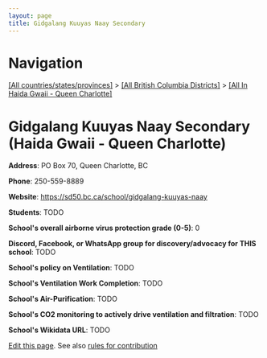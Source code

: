 ```yaml
---
layout: page
title: Gidgalang Kuuyas Naay Secondary
---
```

# Navigation

[[All countries/states/provinces]](../../..) > [[All British Columbia Districts]](../..) > [[All In Haida Gwaii - Queen Charlotte]](..)

# Gidgalang Kuuyas Naay Secondary (Haida Gwaii - Queen Charlotte)

**Address**: PO Box 70, Queen Charlotte, BC

**Phone**: 250-559-8889

**Website**: <https://sd50.bc.ca/school/gidgalang-kuuyas-naay>

**Students**: TODO

**School's overall airborne virus protection grade (0-5)**: 0

**Discord, Facebook, or WhatsApp group for discovery/advocacy for THIS school**: TODO

**School's policy on Ventilation**: TODO

**School's Ventilation Work Completion**: TODO

**School's Air-Purification**: TODO

**School's CO2 monitoring to actively drive ventilation and filtration**: TODO

**School's Wikidata URL**: TODO


[Edit this page](https://github.com/ventilate-schools/BC/edit/main/./Haida_Gwaii_-_Queen_Charlotte/Gidgalang_Kuuyas_Naay_Secondary.md). See also [rules for contribution](../../../contribution-rules/)